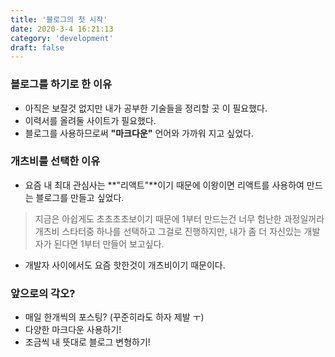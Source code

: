 ```yaml
---
title: '블로그의 첫 시작'
date: 2020-3-4 16:21:13
category: 'development'
draft: false
---
```




### 블로그를 하기로 한 이유

* 아직은 보잘것 없지만 내가 공부한 기술들을 정리할 곳 이 필요했다.
* 이력서를 올려둘 사이트가 필요했다.
* 블로그를 사용하므로써 **"마크다운"** 언어와 가까워 지고 싶었다.



### 개츠비를 선택한 이유

* 요즘 내 최대 관심사는 **"리액트"**이기 때문에 이왕이면 리액트를 사용하여 만드는 블로그를 만들고 싶었다.
> 지금은 아쉽게도 초초초초보이기 때문에 1부터 만드는건 너무 험난한 과정일꺼라 개츠비 스타터중 하나를 선택하고 그걸로 진행하지만,
내가 좀 더 자신있는 개발자가 된다면 1부터 만들어 보고싶다.
* 개발자 사이에서도 요즘 핫한것이 개츠비이기 때문이다.



### 앞으로의 각오?

* 매일 한개씩의 포스팅? (꾸준히라도 하자 제발 ㅜ)
* 다양한 마크다운 사용하기!
* 조금씩 내 뜻대로 블로그 변형하기!

